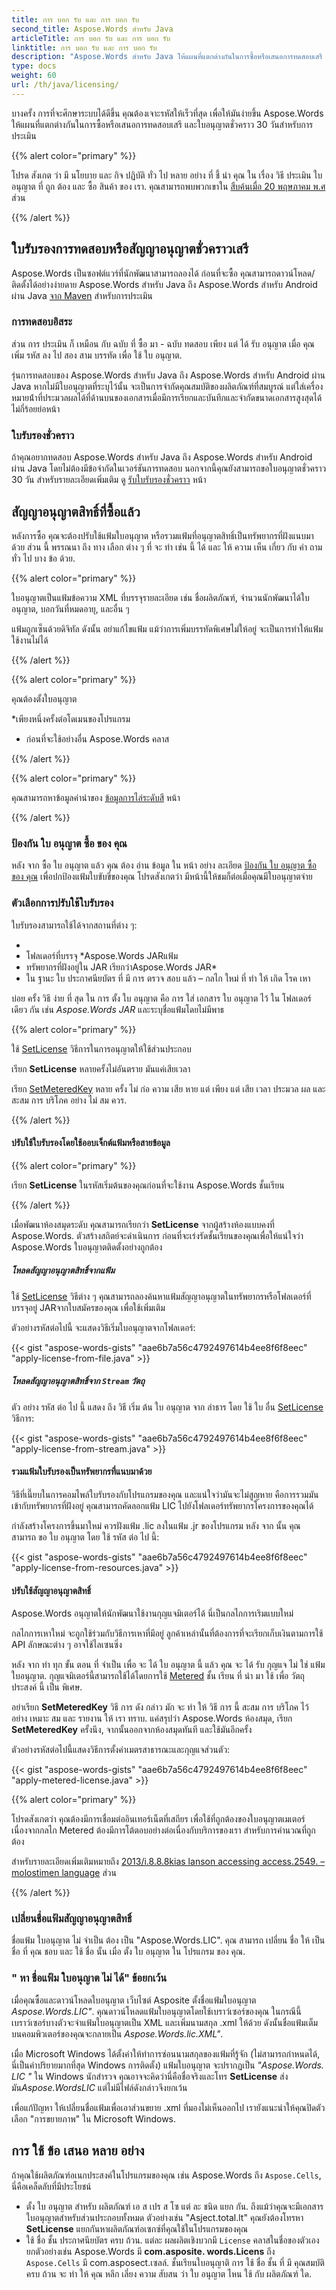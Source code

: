 ```yaml
---
title: การ บอก รับ และ การ บอก รับ
second_title: Aspose.Words สําหรับ Java
articleTitle: การ บอก รับ และ การ บอก รับ
linktitle: การ บอก รับ และ การ บอก รับ
description: "Aspose.Words สําหรับ Java ให้แผนที่แตกต่างกันในการซื้อหรือเสนอการทดสอบเสรี และใบอนุญาตชั่วคราว 30 วันสําหรับการประเมินโดยใช้นโยบาย Licensing และ การสมัครสมาชิก"
type: docs
weight: 60
url: /th/java/licensing/
---
```


บางครั้ง การที่จะศึกษาระบบได้ดีขึ้น คุณต้องเจาะรหัสให้เร็วที่สุด เพื่อให้มันง่ายขึ้น Aspose.Words ให้แผนที่แตกต่างกันในการซื้อหรือเสนอการทดสอบเสรี และใบอนุญาตชั่วคราว 30 วันสําหรับการประเมิน

{{% alert color="primary" %}}

โปรด สังเกต ว่า มี นโยบาย และ กิจ ปฏิบัติ ทั่ว ไป หลาย อย่าง ที่ ชี้ นํา คุณ ใน เรื่อง วิธี ประเมิน ใบ อนุญาต ที่ ถูก ต้อง และ ซื้อ สินค้า ของ เรา. คุณสามารถพบพวกเขาใน [สืบค้นเมื่อ 20 พฤษภาคม พ.ศ](https://purchase.aspose.com/policies/) ส่วน

{{% /alert %}}

## ใบรับรองการทดสอบหรือสัญญาอนุญาตชั่วคราวเสรี

Aspose.Words เป็นซอฟต์แวร์ที่นักพัฒนาสามารถลองได้ ก่อนที่จะซื้อ คุณสามารถดาวน์โหลด/ ติดตั้งได้อย่างง่ายดาย Aspose.Words สําหรับ Java ถึง Aspose.Words สําหรับ Android ผ่าน Java [จาก Maven](https://releases.aspose.com/words/java/) สําหรับการประเมิน

### การทดสอบอิสระ

ส่วน การ ประเมิน ก็ เหมือน กับ ฉบับ ที่ ซื้อ มา - ฉบับ ทดสอบ เพียง แต่ ได้ รับ อนุญาต เมื่อ คุณ เพิ่ม รหัส ลง ไป สอง สาม บรรทัด เพื่อ ใช้ ใบ อนุญาต.

รุ่นการทดสอบของ Aspose.Words สําหรับ Java ถึง Aspose.Words สําหรับ Android ผ่าน Java หากไม่มีใบอนุญาตที่ระบุไว้นั้น จะเป็นการจํากัดคุณสมบัติของผลิตภัณฑ์ที่สมบูรณ์ แต่ใส่เครื่องหมายน้ําที่ประมวลผลได้ที่ด้านบนของเอกสารเมื่อมีการเรียกและบันทึกและจํากัดขนาดเอกสารสูงสุดได้ไม่กี่ร้อยย่อหน้า

### ใบรับรองชั่วคราว

ถ้าคุณอยากทดสอบ Aspose.Words สําหรับ Java ถึง Aspose.Words สําหรับ Android ผ่าน Java โดยไม่ต้องมีข้อจํากัดในเวอร์ชันการทดสอบ นอกจากนี้คุณยังสามารถขอใบอนุญาตชั่วคราว 30 วัน สําหรับรายละเอียดเพิ่มเติม ดู [รับใบรับรองชั่วคราว](https://purchase.aspose.com/temporary-license/) หน้า

## สัญญาอนุญาตสิทธิ์ที่ซื้อแล้ว

หลังการซื้อ คุณจะต้องปรับใช้แฟ้มใบอนุญาต หรือรวมแฟ้มที่อนุญาตสิทธิ์เป็นทรัพยากรที่ฝังแนบมาด้วย ส่วน นี้ พรรณนา ถึง ทาง เลือก ต่าง ๆ ที่ จะ ทํา เช่น นี้ ได้ และ ให้ ความ เห็น เกี่ยว กับ คํา ถาม ทั่ว ไป บาง ข้อ ด้วย.

{{% alert color="primary" %}}

ใบอนุญาตเป็นแฟ้มข้อความ XML ที่บรรจุรายละเอียด เช่น ชื่อผลิตภัณฑ์, จํานวนนักพัฒนาได้ใบอนุญาต, บอกวันที่หมดอายุ, และอื่น ๆ

แฟ้มถูกเซ็นด้วยดิจิทัล ดังนั้น อย่าแก้ไขแฟ้ม แม้ว่าการเพิ่มบรรทัดพิเศษไม่ให้อยู่ จะเป็นการทําให้แฟ้มใช้งานไม่ได้

{{% /alert %}}

{{% alert color="primary" %}}

คุณต้องตั้งใบอนุญาต

*เพียงหนึ่งครั้งต่อโดเมนของโปรแกรม
* ก่อนที่จะใช้อย่างอื่น Aspose.Words คลาส

{{% /alert %}}

{{% alert color="primary" %}}

คุณสามารถหาข้อมูลค่านําของ [ข้อมูลการไล่ระดับสี](https://purchase.aspose.com/pricing/words/family/) หน้า

{{% /alert %}}

### ป้องกัน ใบ อนุญาต ซื้อ ของ คุณ

หลัง จาก ซื้อ ใบ อนุญาต แล้ว คุณ ต้อง อ่าน ข้อมูล ใน หน้า อย่าง ละเอียด [ป้องกัน ใบ อนุญาต ซื้อ ของ คุณ](https://purchase.aspose.com/orders/protecting-your-license-file) เพื่อปกป้องแฟ้มใบขับขี่ของคุณ โปรดสังเกตว่า มีหน้านี้ให้ชมก็ต่อเมื่อคุณมีใบอนุญาตจ่าย

### ตัวเลือกการปรับใช้ใบรับรอง

ใบรับรองสามารถใช้ได้จากสถานที่ต่าง ๆ:

*
* โฟลเดอร์ที่บรรจุ *Aspose.Words JARแฟ้ม
* ทรัพยากรที่ฝังอยู่ใน JAR เรียกว่าAspose.Words JAR*
* ใน ฐานะ ใบ ประกาศนียบัตร ที่ มี การ ตรวจ สอบ แล้ว – กลไก ใหม่ ที่ ทํา ให้ เกิด โรค เหา

บ่อย ครั้ง วิธี ง่าย ที่ สุด ใน การ ตั้ง ใบ อนุญาต คือ การ ใส่ เอกสาร ใบ อนุญาต ไว้ ใน โฟลเดอร์ เดียว กัน เช่น *Aspose.Words JAR* และระบุชื่อแฟ้มโดยไม่มีพาธ

{{% alert color="primary" %}}

ใช้ [SetLicense](https://reference.aspose.com/words/java/com.aspose.words/license/#setLicense-java.io.InputStream) วิธีการในการอนุญาตให้ใช้ส่วนประกอบ

เรียก **SetLicense** หลายครั้งไม่อันตราย มันแค่เสียเวลา

เรียก [SetMeteredKey](https://reference.aspose.com/words/java/com.aspose.words/metered/#setMeteredKey-java.lang.String-java.lang.String) หลาย ครั้ง ไม่ ก่อ ความ เสีย หาย แต่ เพียง แต่ เสีย เวลา ประมวล ผล และ สะสม การ บริโภค อย่าง ไม่ สม ควร.

{{% /alert %}}

#### ปรับใช้ใบรับรองโดยใช้ออบเจ็กต์แฟ้มหรือสายข้อมูล

{{% alert color="primary" %}}

เรียก **SetLicense** ในรหัสเริ่มต้นของคุณก่อนที่จะใช้งาน Aspose.Words ชั้นเรียน

{{% /alert %}}

เมื่อพัฒนาห้องสมุดระดับ คุณสามารถเรียกว่า **SetLicense** จากผู้สร้างห้องแบบคงที่ Aspose.Words. ตัวสร้างสถิตย์จะดําเนินการ ก่อนที่จะเร่งรัดชั้นเรียนของคุณเพื่อให้แน่ใจว่า Aspose.Words ใบอนุญาตติดตั้งอย่างถูกต้อง

##### โหลดสัญญาอนุญาตสิทธิ์จากแฟ้ม

ใช้ [SetLicense](https://reference.aspose.com/words/java/com.aspose.words/license/#setLicense-java.lang.String) วิธีต่าง ๆ คุณสามารถลองค้นหาแฟ้มสัญญาอนุญาตในทรัพยากรหรือโฟลเดอร์ที่บรรจุอยู่ JARจากใบสมัครของคุณ เพื่อใช้เพิ่มเติม

ตัวอย่างรหัสต่อไปนี้ จะแสดงวิธีเริ่มใบอนุญาตจากโฟลเดอร์:

{{< gist "aspose-words-gists" "aae6b7a56c4792497614b4ee8f6f8eec" "apply-license-from-file.java" >}}

##### โหลดสัญญาอนุญาตสิทธิ์จาก `Stream` วัตถุ

ตัว อย่าง รหัส ต่อ ไป นี้ แสดง ถึง วิธี เริ่ม ต้น ใบ อนุญาต จาก ลําธาร โดย ใช้ ใบ อื่น [SetLicense](https://reference.aspose.com/words/java/com.aspose.words/license/#setLicense-java.io.InputStream) วิธีการ:

{{< gist "aspose-words-gists" "aae6b7a56c4792497614b4ee8f6f8eec" "apply-license-from-stream.java" >}}

#### รวมแฟ้มใบรับรองเป็นทรัพยากรที่แนบมาด้วย

วิธีที่เนี๊ยบในการคอมไพล์ใบรับรองกับโปรแกรมของคุณ และแน่ใจว่ามันจะไม่สูญหาย คือการรวมมันเข้ากับทรัพยากรที่ฝังอยู่ คุณสามารถคัดลอกแฟ้ม LIC ไปยังโฟลเดอร์ทรัพยากรโครงการของคุณได้

กําลังสร้างโครงการขึ้นมาใหม่ ควรฝังแฟ้ม .lic ลงในแฟ้ม .jr ของโปรแกรม หลัง จาก นั้น คุณ สามารถ ขอ ใบ อนุญาต โดย ใช้ รหัส ต่อ ไป นี้:

{{< gist "aspose-words-gists" "aae6b7a56c4792497614b4ee8f6f8eec" "apply-license-from-resources.java" >}}

#### ปรับใช้สัญญาอนุญาตสิทธิ์

Aspose.Words อนุญาตให้นักพัฒนาใช้งานกุญแจมิเตอร์ได้ นี่เป็นกลไกการเริมแบบใหม่

กลไกการเหาใหม่ จะถูกใช้ร่วมกับวิธีการเหาที่มีอยู่ ลูกค้าเหล่านั้นที่ต้องการที่จะเรียกเก็บเงินตามการใช้ API ลักษณะต่าง ๆ อาจใช้ไลเซนซิ่ง

หลัง จาก ทํา ทุก ขั้น ตอน ที่ จําเป็น เพื่อ จะ ได้ ใบ อนุญาต นี้ แล้ว คุณ จะ ได้ รับ กุญแจ ไม่ ใช่ แฟ้ม ใบอนุญาต. กุญแจมิเตอร์นี้สามารถใช้ได้โดยการใช้ [Metered](https://reference.aspose.com/words/java/com.aspose.words/metered/) ชั้น เรียน ที่ นํา มา ใช้ เพื่อ วัตถุ ประสงค์ นี้ เป็น พิเศษ.

อย่าเรียก **SetMeteredKey** วิธี การ ดัง กล่าว มัก จะ ทํา ให้ วิธี การ นี้ สะสม การ บริโภค ไว้ อย่าง เหมาะ สม และ รายงาน ให้ เรา ทราบ. แค่สรุปว่า Aspose.Words ห้องสมุด, เรียก **SetMeteredKey** ครั้งนึง, จากนั้นออกจากห้องสมุดทันที และใช้มันอีกครั้ง

ตัวอย่างรหัสต่อไปนี้แสดงวิธีการตั้งค่าเมตรสาธารณะและกุญแจส่วนตัว:

{{< gist "aspose-words-gists" "aae6b7a56c4792497614b4ee8f6f8eec" "apply-metered-license.java" >}}

{{% alert color="primary" %}}

โปรดสังเกตว่า คุณต้องมีการเชื่อมต่ออินเทอร์เน็ตที่เสถียร เพื่อใช้ที่ถูกต้องของใบอนุญาตเมเตอร์ เนื่องจากกลไก Metered ต้องมีการโต้ตอบอย่างต่อเนื่องกับบริการของเรา สําหรับการคํานวณที่ถูกต้อง

สําหรับรายละเอียดเพิ่มเติมหมายถึง [2013/i.8.8.8kias lanson accessing access.2549. – molostimen language](https://purchase.aspose.com/faqs/licensing/metered/) ส่วน

{{% /alert %}}

### เปลี่ยนชื่อแฟ้มสัญญาอนุญาตสิทธิ์

ชื่อแฟ้ม ใบอนุญาต ไม่ จําเป็น ต้อง เป็น "Aspose.Words.LIC". คุณ สามารถ เปลี่ยน ชื่อ ให้ เป็น ชื่อ ที่ คุณ ชอบ และ ใช้ ชื่อ นั้น เมื่อ ตั้ง ใบ อนุญาต ใน โปรแกรม ของ คุณ.

### " หา ชื่อแฟ้ม ใบอนุญาต ไม่ ได้" ข้อยกเว้น

เมื่อคุณซื้อและดาวน์โหลดใบอนุญาต เว็บไซต์ Asposite ตั้งชื่อแฟ้มใบอนุญาต *Aspose.Words.LIC"*. คุณดาวน์โหลดแฟ้มใบอนุญาตโดยใช้เบราว์เซอร์ของคุณ ในกรณีนี้ เบราว์เซอร์บางตัวจะจําแฟ้มใบอนุญาตเป็น XML และเพิ่มนามสกุล .xml ให้ด้วย ดังนั้นชื่อแฟ้มเต็มบนคอมพิวเตอร์ของคุณจะกลายเป็น *Aspose.Words.lic.XML"*.

เมื่อ Microsoft Windows ได้ตั้งค่าให้ทําการซ่อนนามสกุลของแฟ้มที่รู้จัก (ไม่สามารถกําหนดได้, นี่เป็นค่าปริยายมากที่สุด Windows การติดตั้ง) แฟ้มใบอนุญาต จะปรากฏเป็น *"Aspose.Words. LIC "* ใน Windows นักสํารวจ คุณอาจจะคิดว่านี่คือชื่อจริงและโทร **SetLicense** ส่งมัน*Aspose.WordsLIC* แต่ไม่มีไฟล์ดังกล่าวจึงยกเว้น

เพื่อแก้ปัญหา ให้เปลี่ยนชื่อแฟ้มเพื่อเอาส่วนขยาย .xml ที่มองไม่เห็นออกไป เรายังแนะนําให้คุณปิดตัวเลือก "การขยายภาพ" ใน Microsoft Windows.

## การ ใช้ ข้อ เสนอ หลาย อย่าง

ถ้าคุณใช้ผลิตภัณฑ์อเนกประสงค์ในโปรแกรมของคุณ เช่น Aspose.Words ถึง `Aspose.Cells`, นี่คือเคล็ดลับที่มีประโยชน์

* ตั้ง ใบ อนุญาต สําหรับ ผลิตภัณฑ์ เอ ส เปร ส โซ แต่ ละ ชนิด แยก กัน. ถึงแม้ว่าคุณจะมีเอกสารใบอนุญาตสําหรับส่วนประกอบทั้งหมด ตัวอย่างเช่น "Asject.total.lt" คุณยังต้องโทรหา **SetLicense** แยกกันหาผลิตภัณฑ์อเซกซ์ที่คุณใช้ในโปรแกรมของคุณ
* ใช้ ชื่อ ชั้น ประกาศนียบัตร ครบ ถ้วน. แต่ละ ผลผลิตเชิงบวกมี `License` คลาสในชื่อของตัวเอง ยกตัวอย่างเช่น Aspose.Words มี **com.asposite. words.Licens** ถึง `Aspose.Cells` มี com.asposect.เซลล์. ชั้นเรียนใบอนุญาติ การ ใช้ ชื่อ ชั้น ที่ มี คุณสมบัติ ครบ ถ้วน จะ ทํา ให้ คุณ หลีก เลี่ยง ความ สับสน ว่า ใบ อนุญาต ไหน ใช้ กับ ผลิตภัณฑ์ ใด.
